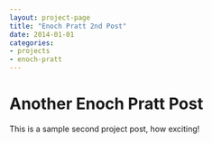 ```yaml
---
layout: project-page
title: "Enoch Pratt 2nd Post"
date: 2014-01-01
categories:
- projects
- enoch-pratt
---
```


# Another Enoch Pratt Post

This is a sample second project post, how exciting!
